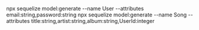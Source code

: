 npx sequelize model:generate --name User --attributes email:string,password:string
npx sequelize model:generate --name Song --attributes title:string,artist:string,album:string,UserId:integer